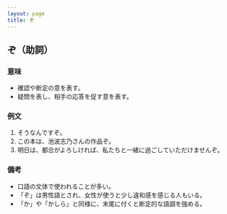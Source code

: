 ```yaml
---
layout: page
title: ぞ
---
```

## ぞ（助詞）

### 意味
- 確認や断定の意を表す。
- 疑問を表し、相手の応答を促す意を表す。

### 例文
1. そうなんですぞ。
2. この本は、池波志乃さんの作品ぞ。
3. 明日は、都合がよろしければ、私たちと一緒に過ごしていただけませんぞ。

### 備考
- 口語の文体で使われることが多い。
- 「ぞ」は男性語とされ、女性が使うと少し違和感を感じる人もいる。
- 「か」や「かしら」と同様に、末尾に付くと断定的な語調を強める。